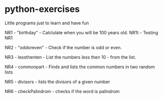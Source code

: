 # python-exercises
Little programs just to learn and have fun

NR1 - "birthday" -  Calclulate when you will be 100 years old.
NR1t - Testing NR1

NR2 - "oddoreven" - Check if the number is odd or even.

NR3 - lessthenten - List the numbers less then 10 - from the list.

NR4 - commonpart - Finds and lists the common numbers in two random lists

NR5 - divisors - lists the divisors of a given number

NR6 - checkPalindrom - checks if the word is palindrom
